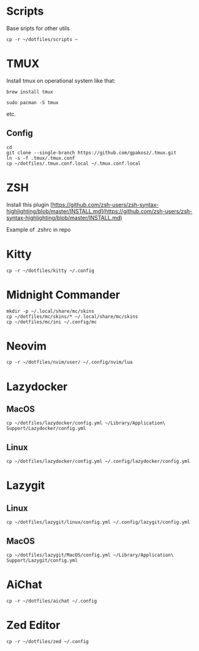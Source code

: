 # Scripts

Base sripts for other utils

```shell
cp -r ~/dotfiles/scripts ~
```

# TMUX

Install tmux on operational system like that:

```shell
brew install tmux
```

```shell
sudo pacman -S tmux

```

etc.

## Config

```
cd
git clone --single-branch https://github.com/gpakosz/.tmux.git
ln -s -f .tmux/.tmux.conf
cp ~/dotfiles/.tmux.conf.local ~/.tmux.conf.local
```

# ZSH

Install this plugin [https://github.com/zsh-users/zsh-syntax-highlighting/blob/master/INSTALL.md](https://github.com/zsh-users/zsh-syntax-highlighting/blob/master/INSTALL.md)

Example of .zshrc in repo

# Kitty

```shell
cp -r ~/dotfiles/kitty ~/.config
```

# Midnight Commander

```shell
mkdir -p ~/.local/share/mc/skins
cp ~/dotfiles/mc/skins/* ~/.local/share/mc/skins
cp ~/dotfiles/mc/ini ~/.config/mc
```

# Neovim

```shell
cp -r ~/dotfiles/nvim/user/ ~/.config/nvim/lua
```

# Lazydocker

## MacOS

```shell
cp ~/dotfiles/lazydocker/config.yml ~/Library/Application\ Support/Lazydocker/config.yml
```

## Linux

```shell
cp ~/dotfiles/lazydocker/config.yml ~/.config/lazydocker/config.yml
```

# Lazygit

## Linux
```shell
cp ~/dotfiles/lazygit/linux/config.yml ~/.config/lazygit/config.yml
```

## MacOS
```shell
cp ~/dotfiles/lazygit/MacOS/config.yml ~/Library/Application\ Support/Lazygit/config.yml
```

# AiChat

```shell
cp -r ~/dotfiles/aichat ~/.config
```

# Zed Editor

```shell
cp -r ~/dotfiles/zed ~/.config
```
